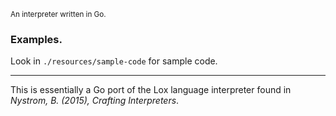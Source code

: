 <sup>An interpreter written in Go.</sup>

### Examples.
Look in `./resources/sample-code` for sample code.

---
This is essentially a Go port of the Lox language interpreter
found in *Nystrom, B. (2015), Crafting Interpreters*.
